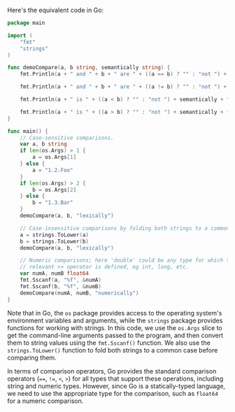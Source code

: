 
Here's the equivalent code in Go:
```go
package main

import (
	"fmt"
	"strings"
)

func demoCompare(a, b string, semantically string) {
	fmt.Println(a + " and " + b + " are " + ((a == b) ? "" : "not ") + "exactly " + semantically + " equal.")

	fmt.Println(a + " and " + b + " are " + ((a != b) ? "" : "not ") + semantically + "inequal.")

	fmt.Println(a + " is " + ((a < b) ? "" : "not ") + semantically + " ordered before " + b + ".")

	fmt.Println(a + " is " + ((a > b) ? "" : "not ") + semantically + " ordered after " + b + ".")
}

func main() {
	// Case-sensitive comparisons.
	var a, b string
	if len(os.Args) > 1 {
		a = os.Args[1]
	} else {
		a = "1.2.Foo"
	}
	if len(os.Args) > 2 {
		b = os.Args[2]
	} else {
		b = "1.3.Bar"
	}
	demoCompare(a, b, "lexically")

	// Case-insensitive comparisons by folding both strings to a common case.
	a = strings.ToLower(a)
	b = strings.ToLower(b)
	demoCompare(a, b, "lexically")

	// Numeric comparisons; here 'double' could be any type for which the
	// relevant >> operator is defined, eg int, long, etc.
	var numA, numB float64
	fmt.Sscanf(a, "%f", &numA)
	fmt.Sscanf(b, "%f", &numB)
	demoCompare(numA, numB, "numerically")
}
```
Note that in Go, the `os` package provides access to the operating system's environment variables and arguments, while the `strings` package provides functions for working with strings. In this code, we use the `os.Args` slice to get the command-line arguments passed to the program, and then convert them to string values using the `fmt.Sscanf()` function. We also use the `strings.ToLower()` function to fold both strings to a common case before comparing them.

In terms of comparison operators, Go provides the standard comparison operators (`==`, `!=`, `<`, `>`) for all types that support these operations, including string and numeric types. However, since Go is a statically-typed language, we need to use the appropriate type for the comparison, such as `float64` for a numeric comparison.
